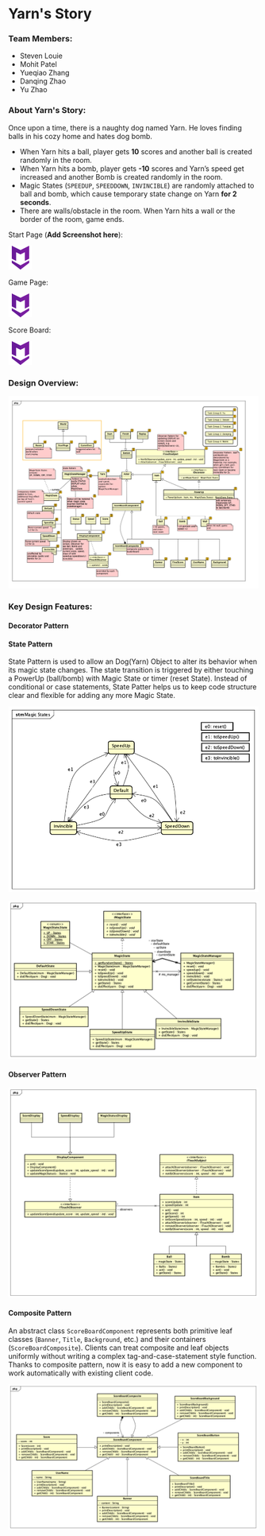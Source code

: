 # Yarn's Story

### Team Members:
* Steven Louie
* Mohit Patel
* Yueqiao Zhang
* Danqing Zhao
* Yu Zhao


### About Yarn's Story:
Once upon a time, there is a naughty dog named Yarn. He loves finding balls in his cozy home and hates dog bomb.

+ When Yarn hits a ball, player gets **10** scores and another ball is created randomly in the room.
+ When Yarn hits a bomb, player gets **-10** scores and Yarn’s speed get increased and another Bomb is created randomly in the room.
+ Magic States (```SPEEDUP```, ```SPEEDDOWN```, ```INVINCIBLE```) are randomly attached to ball and bomb, which cause temporary state change on Yarn **for 2 seconds**. 
+ There are walls/obstacle in the room. When Yarn hits a wall or the border of the room, game ends.

Start Page (**Add Screenshot here**):

![alt text](https://github.com/adam-p/markdown-here/raw/master/src/common/images/icon48.png "Logo Title Text 1")

Game Page:

![alt text](https://github.com/adam-p/markdown-here/raw/master/src/common/images/icon48.png "Logo Title Text 1")

Score Board:

![alt text](https://github.com/adam-p/markdown-here/raw/master/src/common/images/icon48.png "Logo Title Text 1")


### Design Overview:
![alt text](https://github.com/nguyensjsu/fa19-202-yarn/blob/master/doc/imgs/DesignDraft-v2.0.png)

### Key Design Features:

#### Decorator Pattern

#### State Pattern

State Pattern is used to allow an Dog(Yarn) Object to alter its behavior when its magic state changes. The state transition is triggered by either touching a PowerUp (ball/bomb) with Magic State or timer (reset State). Instead of conditional or case statements, State Patter helps us to keep code structure clear and flexible for adding any more Magic State.

![alt text](https://github.com/nguyensjsu/fa19-202-yarn/blob/master/doc/imgs/StateDiagram.png)

![alt_text](https://github.com/nguyensjsu/fa19-202-yarn/blob/master/doc/imgs/Class-StatePattern.png)

#### Observer Pattern
![alt_text](https://github.com/nguyensjsu/fa19-202-yarn/blob/master/doc/imgs/ObserverPattern.png)

#### Composite Pattern
An abstract class ```ScoreBoardComponent``` represents both primitive leaf classes (```Banner```, ```Title```, ```Background```, etc.) and their containers (```ScoreBoardComposite```). Clients can treat composite and leaf objects uniformly without writing a complex tag-and-case-statement style function. Thanks to composite pattern, now it is easy to add a new component to work automatically with existing client code.

![alt_text](https://github.com/nguyensjsu/fa19-202-yarn/blob/master/doc/imgs/ClassD-Composite.png)

